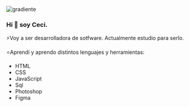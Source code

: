 
![gradiente](https://user-images.githubusercontent.com/91616144/158677363-3312a88f-e794-4f47-aab1-a932e4076d4f.png)

### Hi 👋 soy Ceci.

⚡Voy a ser desarrolladora de sotfware.
  Actualmente estudio para serlo.

⭐Aprendí y aprendo distintos lenguajes y herramientas:

- HTML
- CSS
- JavaScript
- Sql
- Photoshop
- Figma




